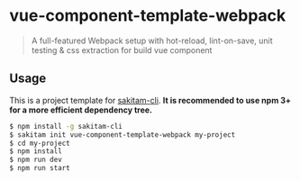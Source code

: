 # vue-component-template-webpack

> A full-featured Webpack setup with hot-reload, lint-on-save, unit testing & css extraction for build vue component

## Usage

This is a project template for [sakitam-cli](https://github.com/sakitam-fdd/sakitam-cli). 
**It is recommended to use npm 3+ for a more efficient dependency tree.**

``` bash
$ npm install -g sakitam-cli
$ sakitam init vue-component-template-webpack my-project
$ cd my-project
$ npm install
$ npm run dev
$ npm run start
```

